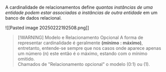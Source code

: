 A cardinalidade de relacionamentos define *quantas instâncias de uma entidade podem estar associadas a instâncias de outra entidade* em um banco de dados relacional.

![[Pasted image 20250222192508.png]]

> [!WARNING] Modelo e Relacionamento Opcional
> A forma de representar cardinalidade é geralmente **(mínimo : máximo)**, entretanto, entende-se sempre que nos casos onde aparece apenas um número (n) este então é o máximo, estando com o mínimo omitido. 
> <br>Chamados de "Relacionamento opcional" o modelo (0:1) ou (1).
